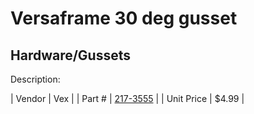 # Versaframe 30 deg gusset
## Hardware/Gussets
Description: 	 

| Vendor | Vex | 
| Part # | [217-3555](http://www.vexrobotics.com/vexpro/versaframe/versaframegussetsandmounts.html) | 
| Unit Price | $4.99 | 
